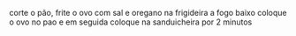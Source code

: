 corte o pão, frite o ovo com sal e oregano na frigideira a fogo baixo
coloque o ovo no pao e em seguida coloque na sanduicheira por 2 minutos